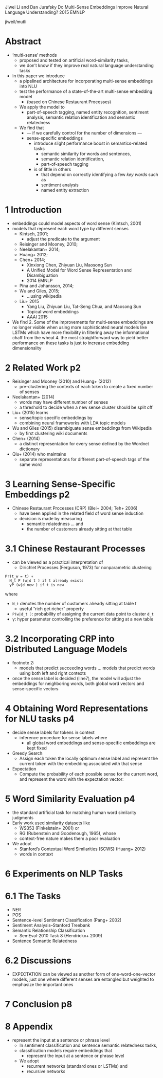 Jiwei Li and Dan Jurafsky
Do Multi-Sense Embeddings Improve Natural Language Understanding?
2015 EMNLP

jiweil/mutli

# Abstract

* ‘multi-sense’ methods
  * proposed and tested on artificial word-similarity tasks,
  * we don’t know if they improve real natural language understanding tasks
* In this paper we introduce
  * a pipelined architecture for incorporating multi-sense embeddings into NLU
  * test the performance of a state-of-the-art multi-sense embedding model
    * (based on Chinese Restaurant Processes)
  * We apply the model to
    * part-of-speech tagging, named entity recognition, sentiment analysis,
      semantic relation identification and semantic relatedness
  * We find that
    * — if we carefully control for the number of dimensions —
    * sense-specific embeddings
      * introduce slight performance boost in semantics-related tasks
        * semantic similarity for words and sentences,
        * semantic relation identification,
        * part-of-speech tagging
      * is of little in others
        * that depend on correctly identifying a few *key words* such as
        * sentiment analysis
        * named entity extraction

# 1 Introduction

* embeddings could model aspects of word sense (Kintsch, 2001)
* models that represent each word type by different senses
  * Kintsch, 2001;
    * adjust the predicate to the argument
  * Reisinger and Mooney, 2010;
  * Neelakantan+ 2014;
  * Huang+ 2012;
  * Chen+ 2014;
    * Xinxiong Chen, Zhiyuan Liu, Maosong Sun
    * A Unified Model for Word Sense Representation and Disambiguation
    * 2014 EMNLP
  * Pina and Johansson, 2014;
  * Wu and Giles, 2015;
    * ...using wikipedia
  * Liu+ 2015
    * Yang Liu, Zhiyuan Liu, Tat-Seng Chua, and Maosong Sun
    * Topical word embeddings
    * AAAI 2015
* We find
  2. Some of the improvements for multi-sense embeddings are no longer visible
     when using more sophisticated neural models like LSTMs which have more
     flexibility in filtering away the informational chaff from the wheat
  4. the most straightforward way to yield better performance on these tasks is
     just to increase embedding dimensionality

# 2 Related Work p2

* Reisinger and Mooney (2010) and Huang+ (2012)
  * pre-clustering the contexts of each token to create a fixed number of senses
* Neelakantan+ (2014)
  * words may have different number of senses
  * a threshold to decide when a new sense cluster should be split off
* Liu+ (2015) learns
  * sense/topic specific embeddings by
  * combining neural frameworks with LDA topic models
* Wu and Giles (2015) disambiguate sense embeddings from Wikipedia
  * by first clustering wiki documents
* Chen+ (2014)
  * a distinct representation for every sense defined by the Wordnet dictionary
* Qiu+ (2014) who maintains
  * separate representations for different part-of-speech tags of the same word

# 3 Learning Sense-Specific Embeddings p2

* Chinese Restaurant Processes (CRP) (Blei+ 2004; Teh+ 2006)
  * have been applied in the related field of word sense induction
  * decision is made by measuring
    * semantic relatedness ... and
    * the number of customers already sitting at that table

# 3.1 Chinese Restaurant Processes

* can be viewed as a practical interpretation of
  * Dirichlet Processes (Ferguson, 1973) for nonparametric clustering

```
Pr(t_w = t) ∝
  N_t P (w|d t ) if t already exists
  γP (w|d new ) if t is new
```

where 
  * `N_t` denotes the number of customers already sitting at table t
    * useful “rich get richer” property
  * `P(w|d_t )`: probability of assigning the current data point to cluster `d_t`
  * γ: hyper parameter controlling the preference for sitting at a new table

# 3.2 Incorporating CRP into Distributed Language Models

* footnote 2:
  * models that predict succeeding words ...  models that predict words using
    both left and right contexts
* once the sense label is decided (line7), the model will adjust the embeddings
  for neighboring words, both global word vectors and sense-specific vectors

# 4 Obtaining Word Representations for NLU tasks p4

* decide sense labels for tokens in context
  * inference procedure for sense labels where 
    * all global word embeddings and sense-specific embeddings are kept fixed
* Greedy Search
  * Assign each token the locally optimum sense label and represent the current
    token with the embedding associated with that sense
* Expectation
  * Compute the probability of each possible sense for the current word, and
    represent the word with the expectation vector:

# 5 Word Similarity Evaluation p4

* the standard artificial task for matching human word similarity judgments
* Early work used similarity datasets like
  * WS353 (Finkelstein+ 2001) or
  * RG (Rubenstein and Goodenough, 1965), whose
  * context-free nature makes them a poor evaluation
* We adopt
  * Stanford’s Contextual Word Similarities (SCWS) (Huang+ 2012)
  * words in context

# 6 Experiments on NLP Tasks

# 6.1 The Tasks

* NER
* POS
* Sentence-level Sentiment Classification (Pang+ 2002)
* Sentiment Analysis–Stanford Treebank
* Semantic Relationship Classification
  * SemEval-2010 Task 8 (Hendrickx+ 2009)
* Sentence Semantic Relatedness

# 6.2 Discussions

* EXPECTATION can be viewed as another form of one-word-one-vector models,
  just one where different senses are entangled but weighted to emphasize the
  important ones

# 7 Conclusion p8

# 8 Appendix

* represent the input at a sentence or phrase level
  * In sentiment classification and sentence semantic relatedness tasks,
  * classification models require embeddings that
    * represent the input at a sentence or phrase level
  * We adopt
    * recurrent networks (standard ones or LSTMs) and
    * recursive networks
